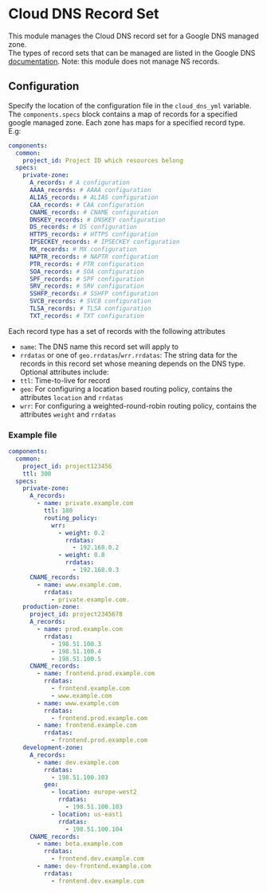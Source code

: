 # Cloud DNS Record Set
This module manages the Cloud DNS record set for a Google DNS managed zone.  
The types of record sets that can be managed are listed in the Google DNS [documentation](https://cloud.google.com/dns/docs/records#record_type).
Note: this module does not manage NS records.

## Configuration
Specify the location of the configuration file in the `cloud_dns_yml` variable.
The `components.specs` block contains a map of records for a specified google managed zone. 
Each zone has maps for a specified record type. E.g:  
```yaml
components:
  common:
    project_id: Project ID which resources belong 
  specs:
    private-zone:
      A_records: # A configuration
      AAAA_records: # AAAA configuration
      ALIAS_records: # ALIAS configuration
      CAA_records: # CAA configuration
      CNAME_records: # CNAME configuration
      DNSKEY_records: # DNSKEY configuration
      DS_records: # DS configuration
      HTTPS_records: # HTTPS configuration
      IPSECKEY_records: # IPSECKEY configuration
      MX_records: # MX configuration
      NAPTR_records: # NAPTR configuration
      PTR_records: # PTR configuration
      SOA_records: # SOA configuration
      SPF_records: # SPF configuration
      SRV_records: # SRV configuration
      SSHFP_records: # SSHFP configuration
      SVCB_records: # SVCB configuration
      TLSA_records: # TLSA configuration
      TXT_records: # TXT configuration
```
Each record type has a set of records with the following attributes
* `name`: The DNS name this record set will apply to
* `rrdatas` or one of `geo.rrdatas`/`wrr.rrdatas`: The string data for the records in this record set whose meaning depends on the DNS type.  
Optional attributes include:
* `ttl`: Time-to-live for record
* `geo`: For configuring a location based routing policy, contains the attributes `location` and `rrdatas`
* `wrr`: For configuring a weighted-round-robin routing policy, contains the attributes `weight` and `rrdatas`

### Example file
```yaml
components:
  common:
    project_id: project123456
    ttl: 300
  specs:
    private-zone:
      A_records:
        - name: private.example.com
          ttl: 180
          routing_policy:
            wrr:
              - weight: 0.2
                rrdatas:
                  - 192.168.0.2
              - weight: 0.8
                rrdatas:
                  - 192.168.0.3
      CNAME_records:
        - name: www.example.com.
          rrdatas:
            - private.example.com.
    production-zone:
      project_id: project2345678
      A_records:
        - name: prod.example.com
          rrdatas: 
            - 198.51.100.3
            - 198.51.100.4
            - 198.51.100.5
      CNAME_records:
        - name: frontend.prod.example.com
          rrdatas:
            - frontend.example.com
            - www.example.com
        - name: www.example.com
          rrdatas:
            - frontend.prod.example.com
        - name: frontend.example.com
          rrdatas:
            - frontend.prod.example.com
    development-zone:
      A_records:
        - name: dev.example.com
          rrdatas:
            - 198.51.100.103
          geo:
            - location: europe-west2
              rrdatas:
                - 198.51.100.103
            - location: us-east1
              rrdatas:
                - 198.51.100.104
      CNAME_records:
        - name: beta.example.com
          rrdatas:
            - frontend.dev.example.com
        - name: dev-frontend.example.com
          rrdatas:
            - frontend.dev.example.com

```
